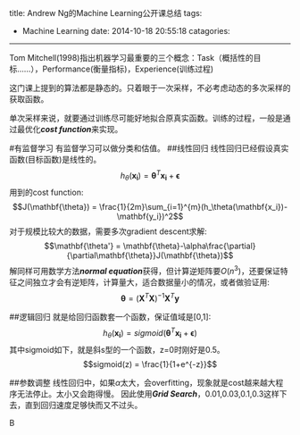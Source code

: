 title: Andrew Ng的Machine Learning公开课总结
tags:
  - Machine Learning
date: 2014-10-18 20:55:18
catagories:
---
Tom Mitchell(1998)指出机器学习最重要的三个概念：Task（概括性的目标……），Performance(衡量指标)，Experience(训练过程)

这门课上提到的算法都是静态的。只着眼于一次采样，不必考虑动态的多次采样的获取函数。

单次采样来说，就要通过训练尽可能好地拟合原真实函数。训练的过程，一般是通过最优化***cost function***来实现。

#有监督学习
有监督学习可以做分类和估值。
##线性回归
线性回归已经假设真实函数(目标函数)是线性的。
$$h_\theta(\mathbf{x_i}) = \mathbf{\theta}^T\mathbf{x_i} + \mathbf{\epsilon}$$
用到的cost function:
$$J(\mathbf{\theta}) = \frac{1}{2m}\sum_{i=1}^{m}(h_\theta(\mathbf{x_i})-\mathbf{y_i})^2$$
对于规模比较大的数据，需要多次gradient descent求解:
$$\mathbf{\theta'} = \mathbf{\theta}-\alpha\frac{\partial}{\partial\mathbf{\theta}}J(\mathbf{\theta})$$
解同样可用数学方法***normal equation***获得，但计算逆矩阵要$O(n^3)$，还要保证特征之间独立才会有逆矩阵，计算量大，适合数据量小的情况，或者做验证用:
$$\mathbf{\theta} = (\mathbf{X}^T\mathbf{X})^{-1}\mathbf{X}^T\mathbf{y}$$

##逻辑回归
就是给回归函数套一个函数，保证值域是[0,1]:
$$h_\theta(\mathbf{x_i}) = sigmoid(\mathbf{\theta}^T\mathbf{x_i} + \mathbf{\epsilon})$$
其中sigmoid如下，就是斜s型的一个函数，z=0时刚好是0.5。
$$sigmoid(z) = \frac{1}{1+e^{-z}}$$

##参数调整
线性回归中，如果$\alpha$太大，会overfitting，现象就是cost越来越大程序无法停止。太小又会跑得慢。
因此使用***Grid Search***，0.01,0.03,0.1,0.3这样下去，直到回归速度足够快而又不过头。

B

